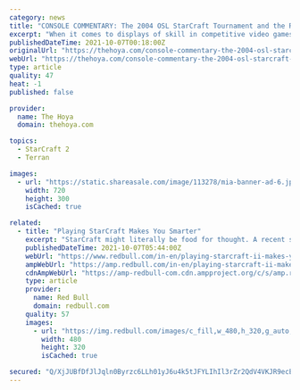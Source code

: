 ```yaml
---
category: news
title: "CONSOLE COMMENTARY: The 2004 OSL StarCraft Tournament and the Rise of the Bunker Rush"
excerpt: "When it comes to displays of skill in competitive video games, no genre has more exciting moments of genius strategic play than real-time strategy games. Referred to colloquially as RTS games, these games are complex and challenging because they require calculated forethought and technical skill to realize tactical goals involved in overcoming opponents."
publishedDateTime: 2021-10-07T00:18:00Z
originalUrl: "https://thehoya.com/console-commentary-the-2004-osl-starcraft-tournament-and-the-rise-of-the-bunker-rush/"
webUrl: "https://thehoya.com/console-commentary-the-2004-osl-starcraft-tournament-and-the-rise-of-the-bunker-rush/"
type: article
quality: 47
heat: -1
published: false

provider:
  name: The Hoya
  domain: thehoya.com

topics:
  - StarCraft 2
  - Terran

images:
  - url: "https://static.shareasale.com/image/113278/mia-banner-ad-6.jpg"
    width: 720
    height: 300
    isCached: true

related:
  - title: "Playing StarCraft Makes You Smarter"
    excerpt: "StarCraft might literally be food for thought. A recent study conducted by researchers at Queen Mary and University College London concluded that playing StarCraft and complex real-time strategy games can help improve brain agility and multitasking."
    publishedDateTime: 2021-10-07T05:44:00Z
    webUrl: "https://www.redbull.com/in-en/playing-starcraft-ii-makes-you-smarter"
    ampWebUrl: "https://amp.redbull.com/in-en/playing-starcraft-ii-makes-you-smarter"
    cdnAmpWebUrl: "https://amp-redbull-com.cdn.ampproject.org/c/s/amp.redbull.com/in-en/playing-starcraft-ii-makes-you-smarter"
    type: article
    provider:
      name: Red Bull
      domain: redbull.com
    quality: 57
    images:
      - url: "https://img.redbull.com/images/c_fill,w_480,h_320,g_auto,f_auto,q_auto/redbullcom/2013/09/19/1331612013871_2/wcs-america-season-2-finals-practice"
        width: 480
        height: 320
        isCached: true

secured: "Q/XjJUBfDfJlJqln0Byrzc6LLh01yJ6u4k5tJFYLIhIl3rZr2QdV4VKJR9ecE/nVKHI4BSwkWMhN5bYIcpN4Ns0s1BOYc8EmVGXgozKsAduEb8kCqW0WyZMSgI55JOIKxWF9wqEj8RN47guLf0eS5pa5xTZDx+FqEgcdAwUhTj4I4Xq8dn8qiBgy13PZDtMbMqT+Mdhv+T3s11lg5EGH9s+sMJtBzevnKaImVr6YPsCyzxFq2kg2BYLuOLRpnTuTKXX9wH0QjdKqXG2FAf/HfHoIFvuWkW5J/IwyDudIR2/m4cVKQFRg9wWz2Mw9OKhvOsy7MqZHUS7ro8rw29u/qslEaAzPnZSV9ZSNDsy+kJA=;Cd+jJ2D1xtJMkn93dpXaQA=="
---
```


